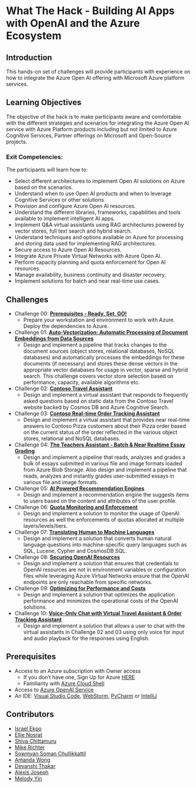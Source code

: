 # What The Hack - Building AI Apps with OpenAI and the Azure Ecosystem

## Introduction

This hands-on set of challenges will provide participants with experience on how to integrate the Azure Open AI offering with Microsoft Azure platform services.

## Learning Objectives

The objective of the hack is to make participants aware and comfortable with the different strategies and scenarios for integrating the Azure Open AI service with Azure Platform products including but not limited to Azure Cognitive Services, Partner offerings on Microsoft and Open-Source projects.

### Exit Competencies: 
The participants will learn how to:
- Select different architectures to implement Open AI solutions on Azure based on the scenarios.
- Understand when to use Open AI products and when to leverage Cognitive Services or other solutions
- Provision and configure Azure Open AI resources.
- Understand the different libraries, frameworks, capabilities and tools available to implement intelligent AI apps.
- Implement Q&A virtual assistants using RAG architectures powered by vector stores, full text search and hybrid search.
- Understand techniques and options available on Azure for processing and storing data used for implementing RAG architectures.
- Secure access to Azure Open AI Resources.
- Integrate Azure Private Virtual Networks with Azure Open AI.
- Perform capacity planning and quota enforcement for Open AI resources.
- Manage availability, business continuity and disaster recovery.
- Implement solutions for batch and near real-time use cases.

## Challenges

- Challenge 00: **[Prerequisites - Ready, Set, GO!](Student/Challenge-00.md)**
	 - Prepare your workstation and environment to work with Azure. Deploy the dependencies to Azure.
- Challenge 01: **[Auto-Vectorization: Automatic Processing of Document Embeddings from Data Sources](Student/Challenge-01.md)**
	- Design and implement a pipeline that tracks changes to the document sources (object stores, relational databases, NoSQL databases) and automatically processes the embeddings for these documents (if necessary) and stores these dense vectors in the appropriate vector databases for usage in vector, sparse and hybrid search. This challenge covers vector store selection based on performance, capacity, available algorithms etc.
- Challenge 02: **[Contoso Travel Assistant](Student/Challenge-02.md)**
	 - Design and implement a virtual assistant that responds to frequently asked questions based on static data from the Contoso Travel website backed by Cosmos DB and Azure Cognitive Search.
- Challenge 03: **[Contoso Real-time Order Tracking Assistant](Student/Challenge-03.md)**
	 - Design and implement a virtual assistant that provides near real-time answers to Contoso Pizza customers about their Pizza order based on the current status of the order reflected in the various object stores, relational and NoSQL databases.
- Challenge 04: **[The Teachers Assistant - Batch & Near Realtime Essay Grading](Student/Challenge-04.md)**
	 - Design and implement a pipeline that reads, analyzes and grades a bulk of essays submitted in various file and image formats loaded from Azure Blob Storage. Also design and implement a pipeline that reads, analyzes and instantly grades user-submitted essays in various file and image formats.
- Challenge 05: **[AI Powered Recommendation Engines](Student/Challenge-05.md)**
	 - Design and implement a recommendation engine the suggests items to users based on the content and attributes of the user profile.
- Challenge 06: **[Quota Monitoring and Enforcement](Student/Challenge-06.md)**
	 - Design and implement a solution to monitor the usage of OpenAI resources as well the enforcements of quotas allocated at multiple layers/levels/tiers.
- Challenge 07: **[Translating Human to Machine Languages](Student/Challenge-07.md)**
	 - Design and implement a solution that converts human natural language questions into machine-specific query languages such as SQL, Lucene, Cypher and CosmosDB SQL.
- Challenge 08: **[Securing OpenAI Resources](Student/Challenge-08.md)**
	 - Design and implement a solution that ensures that credentials to OpenAI resources are not in environment variables or configuration files while leveraging Azure Virtual Networks ensure that the OpenAI endpoints are only reachable from specific networks.
- Challenge 09: **[Optimizing for Performance and Costs](Student/Challenge-09.md)**
	- Design and implement a solution that optimizes the application performance and minimizes the operational costs of the OpenAI solutions.
- Challenge 10: **[Voice-Only Chat with Virtual Travel Assistant & Order Tracking Assistant](Student/Challenge-10.md)**
	- Design and implement a solution that allows a user to chat with the virtual assistants in Challenge 02 and 03 using only voice for input and audio playback for the responses using English.
## Prerequisites

- Access to an Azure subscription with Owner access
	- If you don’t have one, Sign Up for Azure [HERE](https://azure.microsoft.com/en-us/free/)
	- Familiarity with [Azure Cloud Shell](https://learn.microsoft.com/en-us/azure/cloud-shell/overview#multiple-access-points)
- Access to [Azure OpenAI Service](https://learn.microsoft.com/en-us/azure/cognitive-services/openai/overview)
- An IDE: [Visual Studio Code](https://code.visualstudio.com/), [WebStorm](https://www.jetbrains.com/webstorm/download/), [PyCharm](https://www.jetbrains.com/pycharm/download/) or [IntelliJ](https://www.jetbrains.com/idea/download/)


## Contributors

- [Israel Ekpo](https://github.com/izzymsft)
- [Ellie Nosrat](https://github.com/ellienosrat)
- [Shiva Chittamuru](https://github.com/shivachittamuru)
- [Mike Richter](https://github.com/michaelsrichter)
- [Sowmyan Soman Chullikkattil](https://github.com/sowsan)
- [Amanda Wong](https://github.com/wongamanda)
- [Devanshi Thakar](https://github.com/devanshithakar12)
- [Alexis Joseph](https://github.com/alexistj)
- [Melody Yin](https://github.com/melody-N07)



